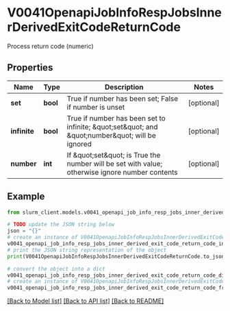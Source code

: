 # V0041OpenapiJobInfoRespJobsInnerDerivedExitCodeReturnCode

Process return code (numeric)

## Properties

Name | Type | Description | Notes
------------ | ------------- | ------------- | -------------
**set** | **bool** | True if number has been set; False if number is unset | [optional] 
**infinite** | **bool** | True if number has been set to infinite; \&quot;set\&quot; and \&quot;number\&quot; will be ignored | [optional] 
**number** | **int** | If \&quot;set\&quot; is True the number will be set with value; otherwise ignore number contents | [optional] 

## Example

```python
from slurm_client.models.v0041_openapi_job_info_resp_jobs_inner_derived_exit_code_return_code import V0041OpenapiJobInfoRespJobsInnerDerivedExitCodeReturnCode

# TODO update the JSON string below
json = "{}"
# create an instance of V0041OpenapiJobInfoRespJobsInnerDerivedExitCodeReturnCode from a JSON string
v0041_openapi_job_info_resp_jobs_inner_derived_exit_code_return_code_instance = V0041OpenapiJobInfoRespJobsInnerDerivedExitCodeReturnCode.from_json(json)
# print the JSON string representation of the object
print(V0041OpenapiJobInfoRespJobsInnerDerivedExitCodeReturnCode.to_json())

# convert the object into a dict
v0041_openapi_job_info_resp_jobs_inner_derived_exit_code_return_code_dict = v0041_openapi_job_info_resp_jobs_inner_derived_exit_code_return_code_instance.to_dict()
# create an instance of V0041OpenapiJobInfoRespJobsInnerDerivedExitCodeReturnCode from a dict
v0041_openapi_job_info_resp_jobs_inner_derived_exit_code_return_code_from_dict = V0041OpenapiJobInfoRespJobsInnerDerivedExitCodeReturnCode.from_dict(v0041_openapi_job_info_resp_jobs_inner_derived_exit_code_return_code_dict)
```
[[Back to Model list]](../README.md#documentation-for-models) [[Back to API list]](../README.md#documentation-for-api-endpoints) [[Back to README]](../README.md)


